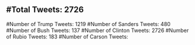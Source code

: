 #Total Tweets: 2726 
---
#Number of Trump Tweets: 1219
#Number of Sanders Tweets: 480
#Number of Bush Tweets: 137
#Number of Clinton Tweets: 2726
#Number of Rubio Tweets: 183
#Number of Carson Tweets: 